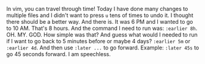 In vim, you can travel through time! Today I have done many changes to multiple files and I didn't want to press `u` tens of times to undo it. I thought there should be a better way. And there is. It was 6 PM and I wanted to go to 10 AM. That's 8 hours. And the command I need to run was: `:earlier 8h`. OH. MY. GOD. How simple was that? And guess what would I needed to run if I want to go back to 5 minutes before or maybe 4 days? `:earlier 5m` or `:earlier 4d`. And then use `:later ...` to go forward. Example: `:later 45s` to go 45 seconds forward.  I am speechless.
